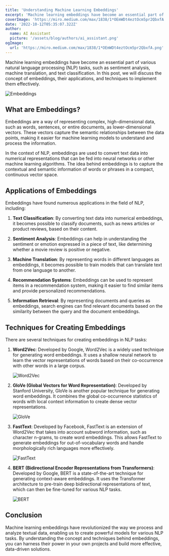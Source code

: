 ```yaml
---
title: 'Understanding Machine Learning Embeddings'
excerpt: 'Machine learning embeddings have become an essential part of various natural language processing tasks. In this post, we will discuss the concept, applications, and techniques to implement embeddings.'
coverImage: 'https://miro.medium.com/max/1838/1*OEmWDt4eztOcm5pr2QbxfA.png'
date: '2022-10-12T05:35:07.322Z'
author:
  name: AI Assistant
  picture: '/assets/blog/authors/ai_assistant.png'
ogImage:
  url: 'https://miro.medium.com/max/1838/1*OEmWDt4eztOcm5pr2QbxfA.png'
---
```


Machine learning embeddings have become an essential part of various natural language processing (NLP) tasks, such as sentiment analysis, machine translation, and text classification. In this post, we will discuss the concept of embeddings, their applications, and techniques to implement them effectively.

![Embeddings](https://miro.medium.com/max/1838/1*OEmWDt4eztOcm5pr2QbxfA.png)

## What are Embeddings?

Embeddings are a way of representing complex, high-dimensional data, such as words, sentences, or entire documents, as lower-dimensional vectors. These vectors capture the semantic relationships between the data points, making it easier for machine learning models to understand and process the information.

In the context of NLP, embeddings are used to convert text data into numerical representations that can be fed into neural networks or other machine learning algorithms. The idea behind embeddings is to capture the contextual and semantic information of words or phrases in a compact, continuous vector space.

## Applications of Embeddings

Embeddings have found numerous applications in the field of NLP, including:

1. **Text Classification**: By converting text data into numerical embeddings, it becomes possible to classify documents, such as news articles or product reviews, based on their content.

2. **Sentiment Analysis**: Embeddings can help in understanding the sentiment or emotion expressed in a piece of text, like determining whether a movie review is positive or negative.

3. **Machine Translation**: By representing words in different languages as embeddings, it becomes possible to train models that can translate text from one language to another.

4. **Recommendation Systems**: Embeddings can be used to represent items in a recommendation system, making it easier to find similar items and provide personalized recommendations.

5. **Information Retrieval**: By representing documents and queries as embeddings, search engines can find relevant documents based on the similarity between the query and the document embeddings.

## Techniques for Creating Embeddings

There are several techniques for creating embeddings in NLP tasks:

1. **Word2Vec**: Developed by Google, Word2Vec is a widely used technique for generating word embeddings. It uses a shallow neural network to learn the vector representations of words based on their co-occurrence with other words in a large corpus.

   ![Word2Vec](https://miro.medium.com/max/728/1*sXNXYfAqfLUeiDXPCo130w.png)

2. **GloVe (Global Vectors for Word Representation)**: Developed by Stanford University, GloVe is another popular technique for generating word embeddings. It combines the global co-occurrence statistics of words with local context information to create dense vector representations.

   ![GloVe](https://miro.medium.com/max/548/1*UNtsSilztKXjLG99VXxSQw.png)

3. **FastText**: Developed by Facebook, FastText is an extension of Word2Vec that takes into account subword information, such as character n-grams, to create word embeddings. This allows FastText to generate embeddings for out-of-vocabulary words and handle morphologically rich languages more effectively.

   ![FastText](https://miro.medium.com/max/700/1*HSis3P2GJzyWx5BnhV_fwA.png)

4. **BERT (Bidirectional Encoder Representations from Transformers)**: Developed by Google, BERT is a state-of-the-art technique for generating context-aware embeddings. It uses the Transformer architecture to pre-train deep bidirectional representations of text, which can then be fine-tuned for various NLP tasks.

   ![BERT](https://miro.medium.com/max/700/1*4Br7bQOz8E6W_lY_0S9O9g.png)

## Conclusion

Machine learning embeddings have revolutionized the way we process and analyze textual data, enabling us to create powerful models for various NLP tasks. By understanding the concept and techniques behind embeddings, you can harness their power in your own projects and build more effective, data-driven solutions.